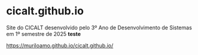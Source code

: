 # cicalt.github.io
Site do CICALT desenvolvido pelo 3º Ano de Desenvolvimento de Sistemas em 1º semestre de 2025
**teste**

https://muriloamo.github.io/cicalt.github.io/
